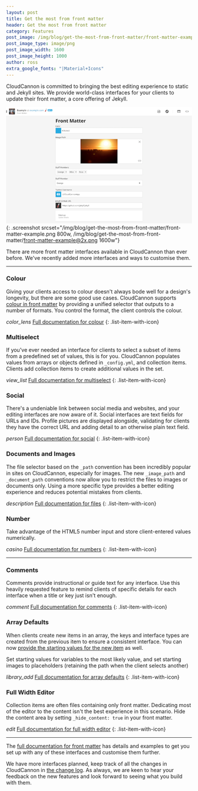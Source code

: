 ```yaml
---
layout: post
title: Get the most from front matter
header: Get the most from front matter
category: Features
post_image: /img/blog/get-the-most-from-front-matter/front-matter-example@2x.png
post_image_type: image/png
post_image_width: 1600
post_image_height: 1000
author: ross
extra_google_fonts: "|Material+Icons"
---
```


CloudCannon is committed to bringing the best editing experience to static and Jekyll sites.
We provide world-class interfaces for your clients to update their front matter, a core offering of Jekyll.

![Example front matter in CloudCannon](/img/blog/get-the-most-from-front-matter/front-matter-example.png){: .screenshot srcset="/img/blog/get-the-most-from-front-matter/front-matter-example.png 800w, /img/blog/get-the-most-from-front-matter/front-matter-example@2x.png 1600w"}

There are more front matter interfaces available in CloudCannon than ever before. We've recently added more interfaces and ways to customise them.

---

### Colour

Giving your clients access to colour doesn't always bode well for a design's longevity, but there are some good use cases. CloudCannon supports [colour in front matter](https://docs.cloudcannon.com/editing/front-matter/#colour) by providing a unified selector that outputs to a number of formats. You control the format, the client controls the colour.

<i class="material-icons">color_lens</i> [Full documentation for colour](https://docs.cloudcannon.com/editing/front-matter/#colour)
{: .list-item-with-icon}

### Multiselect

If you've ever needed an interface for clients to select a subset of items from a predefined set of values, this is for you.
CloudCannon populates values from arrays or objects defined in `_config.yml`, and collection items. Clients add collection items to create additional values in the set.

<i class="material-icons">view_list</i> [Full documentation for multiselect](https://docs.cloudcannon.com/editing/front-matter/#multiselect)
{: .list-item-with-icon}

### Social

There's a undeniable link between social media and websites, and your editing interfaces are now aware of it. Social interfaces are text fields for URLs and IDs. Profile pictures are displayed alongside, validating for clients they have the correct URL and adding detail to an otherwise plain text field.

<i class="material-icons">person</i> [Full documentation for social](https://docs.cloudcannon.com/editing/front-matter/#social)
{: .list-item-with-icon}

### Documents and Images

The file selector based on the `_path` convention has been incredibly popular in sites on CloudCannon, especially for images. The new `_image_path` and `_document_path` conventions now allow you to restrict the files to images or documents only. Using a more specific type provides a better editing experience and reduces potential mistakes from clients.

<i class="material-icons">description</i> [Full documentation for files](https://docs.cloudcannon.com/editing/front-matter/#file)
{: .list-item-with-icon}

### Number

Take advantage of the HTML5 number input and store client-entered values numerically.

<i class="material-icons">casino</i> [Full documentation for numbers](https://docs.cloudcannon.com/editing/front-matter/#number)
{: .list-item-with-icon}

---

### Comments

Comments provide instructional or guide text for any interface. Use this heavily requested feature to remind clients of specific details for each interface when a title or key just isn't enough.

<i class="material-icons">comment</i> [Full documentation for comments](https://docs.cloudcannon.com/editing/front-matter/#comment)
{: .list-item-with-icon}

### Array Defaults

When clients create new items in an array, the keys and interface types are created from the previous item to ensure a consistent interface.
You can now [provide the starting values for the new item](https://docs.cloudcannon.com/editing/front-matter/#array-defaults) as well.

Set starting values for variables to the most likely value, and set starting images to placeholders (retaining the path when the client selects another)

<i class="material-icons">library_add</i> [Full documentation for array defaults](https://docs.cloudcannon.com/editing/front-matter/#array-defaults)
{: .list-item-with-icon}

### Full Width Editor

Collection items are often files containing only front matter. Dedicating most of the editor to the content isn't the best experience in this scenario. Hide the content area by setting `_hide_content: true` in your front matter.

<i class="material-icons">edit</i> [Full documentation for full width editor](https://docs.cloudcannon.com/editing/content-editor/#hiding-the-content-area)
{: .list-item-with-icon}

---

The [full documentation for front matter](https://docs.cloudcannon.com/editing/front-matter/) has details and examples to get you set up with any of these interfaces and customise them further.

We have more interfaces planned, keep track of all the changes in CloudCannon in [the change log](https://docs.cloudcannon.com/changelog/). As always, we are keen to hear your feedback on the new features and look forward to seeing what you build with them.
